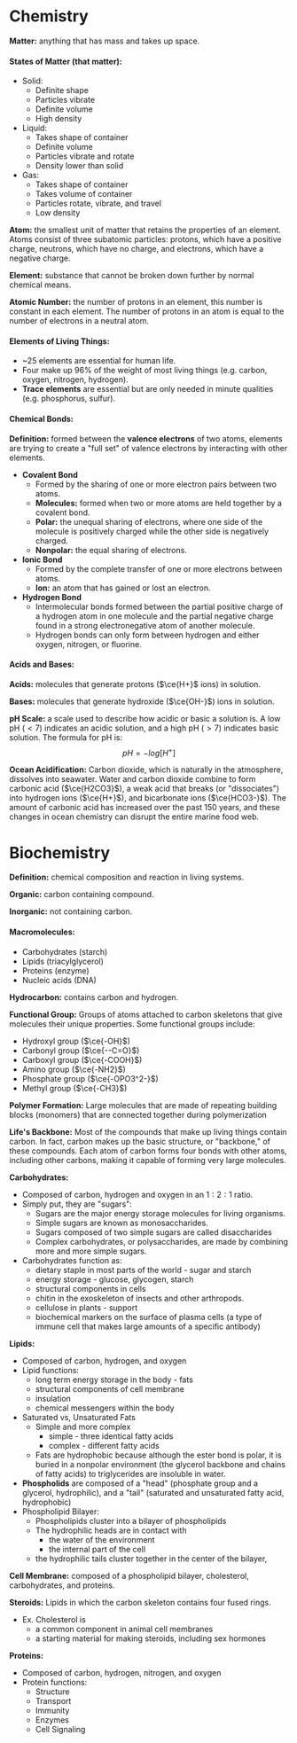 # Chemistry
**Matter:** anything that has mass and takes up space.

#### States of Matter (that matter):
* Solid:
	* Definite shape
	* Particles vibrate
	* Definite volume
	* High density
* Liquid:
	* Takes shape of container
	* Definite volume
	* Particles vibrate and rotate
	* Density lower than solid
* Gas:
	* Takes shape of container
	* Takes volume of container
	* Particles rotate, vibrate, and travel
	* Low density


**Atom:** the smallest unit of matter that retains the properties of an element. Atoms consist of three subatomic particles: protons, which have a positive charge, neutrons, which have no charge, and electrons, which have a negative charge.

**Element:** substance that cannot be broken down further by normal chemical means.

**Atomic Number:** the number of protons in an element, this number is constant in each element. The number of protons in an atom is equal to the number of electrons in a neutral atom.

#### Elements of Living Things:
* ~25 elements are essential for human life.
* Four make up 96% of the weight of most living things (e.g. carbon, oxygen, nitrogen, hydrogen).
* **Trace elements** are essential but are only needed in minute qualities (e.g. phosphorus, sulfur).

#### Chemical Bonds:
**Definition:** formed between the **valence electrons** of two atoms, elements are trying to create a "full set" of valence electrons by interacting with other elements.
* **Covalent Bond**
	* Formed by the sharing of one or more electron pairs between two atoms.
	* **Molecules:** formed when two or more atoms are held together by a covalent bond.
	* **Polar:** the unequal sharing of electrons, where one side of the molecule is positively charged while the other side is negatively charged.
	* **Nonpolar:** the equal sharing of electrons.
* **Ionic Bond**
	* Formed by the complete transfer of one or more electrons between atoms.
	* **Ion:** an atom that has gained or lost an electron.
* **Hydrogen Bond**
	* Intermolecular bonds formed between the partial positive charge of a hydrogen atom in one molecule and the partial negative charge found in a strong electronegative atom of another molecule.
	* Hydrogen bonds can only form between hydrogen and either oxygen, nitrogen, or fluorine.

#### Acids and Bases:
**Acids:** molecules that generate protons ($\ce{H+}$ ions) in solution.

**Bases:** molecules that generate hydroxide ($\ce{OH-}$) ions in solution.

**pH Scale:** a scale used to describe how acidic or basic a solution is. A low pH ($<7$) indicates an acidic solution, and a high pH ($>7$) indicates basic solution. The formula for pH is: $$pH=-log[H^+]$$

**Ocean Acidification:** Carbon dioxide, which is naturally in the atmosphere, dissolves into seawater. Water and carbon dioxide combine to form carbonic acid ($\ce{H2CO3}$), a weak acid that breaks (or "dissociates") into hydrogen ions ($\ce{H+}$), and bicarbonate ions ($\ce{HCO3-}$). The amount of carbonic acid has increased over the past 150 years, and these changes in ocean chemistry can disrupt the entire marine food web.

# Biochemistry

**Definition:** chemical composition and reaction in living systems.

**Organic:** carbon containing compound.

**Inorganic:** not containing carbon.

#### Macromolecules:
* Carbohydrates (starch)
* Lipids (triacylglycerol)
* Proteins (enzyme)
* Nucleic acids (DNA)

**Hydrocarbon:** contains carbon and hydrogen.

**Functional Group:** Groups of atoms attached to carbon skeletons that give molecules their unique properties. Some functional groups include:
* Hydroxyl group ($\ce{-OH}$)
* Carbonyl group ($\ce{--C=O}$)
* Carboxyl group ($\ce{-COOH}$)
* Amino group ($\ce{-NH2}$)
* Phosphate group ($\ce{-OPO3^2-}$)
* Methyl group ($\ce{-CH3}$)

**Polymer Formation:** Large molecules that are made of repeating building blocks (monomers) that are connected together during polymerization

**Life's Backbone:** Most of the compounds that make up living things contain carbon. In fact, carbon makes up the basic structure, or "backbone," of these compounds. Each atom of carbon forms four bonds with other atoms, including other carbons, making it capable of forming very large molecules.

**Carbohydrates:**
* Composed of carbon, hydrogen and oxygen in an $1:2:1$ ratio.
* Simply put, they are "sugars":
	* Sugars are the major energy storage molecules for living organisms.
	* Simple sugars are known as monosaccharides.
	* Sugars composed of two simple sugars are called disaccharides
	* Complex carbohydrates, or polysaccharides, are made by combining more and more simple sugars.
* Carbohydrates function as:
	* dietary staple in most parts of the world - sugar and starch
	* energy storage - glucose, glycogen, starch
	* structural components in cells 
	* chitin in the exoskeleton of insects and other arthropods.
	* cellulose in plants - support
	* biochemical markers on the surface of plasma cells (a type of immune cell that makes large amounts of a specific antibody)

**Lipids:**
* Composed of carbon, hydrogen, and oxygen
* Lipid functions:
	* long term energy storage in the body - fats
	* structural components of cell membrane
	* insulation
	* chemical messengers within the body
* Saturated vs, Unsaturated Fats
	* Simple and more complex
		* simple - three identical fatty acids
		* complex - different fatty acids
	* Fats are hydrophobic because although the ester bond is polar, it is buried in a nonpolar environment (the glycerol backbone and chains of fatty acids) to triglycerides are insoluble in water.
* **Phospholids** are composed of a "head" (phosphate group and a glycerol, hydrophilic), and a "tail"  (saturated and unsaturated fatty acid, hydrophobic)
* Phospholipid Bilayer:
	* Phospholipids cluster into a bilayer of phospholipids
	* The hydrophilic heads are in contact with
		* the water of the environment
		* the internal part of the cell
	* the hydrophilic tails cluster together in the center of the bilayer,

**Cell Membrane:** composed of a phospholipid bilayer, cholesterol, carbohydrates, and proteins.

**Steroids:** Lipids in which the carbon skeleton contains four fused rings.
* Ex. Cholesterol is
	* a common component in animal cell membranes
	* a starting material for making steroids, including sex hormones

**Proteins:**
* Composed of carbon, hydrogen, nitrogen, and oxygen
* Protein functions:
	* Structure
	* Transport
	* Immunity
	* Enzymes
	* Cell Signaling
 




